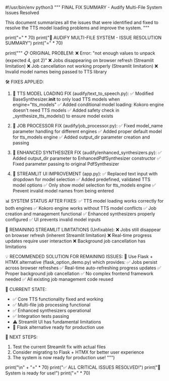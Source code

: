 #!/usr/bin/env python3
"""
FINAL FIX SUMMARY - Audify Multi-File System Issues Resolved

This document summarizes all the issues that were identified and fixed
to resolve the TTS model loading problems and improve the system.
"""

print("=" * 70)
print("🔧 AUDIFY MULTI-FILE SYSTEM - ISSUE RESOLUTION SUMMARY")
print("=" * 70)

print("""
📋 ORIGINAL PROBLEM:
❌ Error: "not enough values to unpack (expected 4, got 2)"
❌ Jobs disappearing on browser refresh (Streamlit limitation)
❌ Job cancellation not working properly (Streamlit limitation)
❌ Invalid model names being passed to TTS library

🛠️  FIXES APPLIED:

1. 🔧 TTS MODEL LOADING FIX (audify/text_to_speech.py):
   ✅ Modified BaseSynthesizer.__init__ to only load TTS models when engine="tts_models"
   ✅ Added conditional model loading: Kokoro engine doesn't need TTS models
   ✅ Added safety check in _synthesize_tts_models() to ensure model exists

2. 🔧 JOB PROCESSOR FIX (audify/job_processor.py):
   ✅ Fixed model_name parameter handling for different engines
   ✅ Added proper default model for tts_models engine
   ✅ Added output_dir parameter creation and passing

3. 🔧 ENHANCED SYNTHESIZER FIX (audify/enhanced_synthesizers.py):
   ✅ Added output_dir parameter to EnhancedPdfSynthesizer constructor
   ✅ Fixed parameter passing to original PdfSynthesizer

4. 🔧 STREAMLIT UI IMPROVEMENT (app.py):
   ✅ Replaced text input with dropdown for model selection
   ✅ Added predefined, validated TTS model options
   ✅ Only show model selection for tts_models engine
   ✅ Prevent invalid model names from being entered

📊 SYSTEM STATUS AFTER FIXES:
✅ TTS model loading works correctly for both engines
✅ Kokoro engine works without TTS model conflicts
✅ Job creation and management functional
✅ Enhanced synthesizers properly configured
✅ UI prevents invalid model inputs

🚨 REMAINING STREAMLIT LIMITATIONS (Unfixable):
❌ Jobs still disappear on browser refresh (inherent Streamlit limitation)
❌ Real-time progress updates require user interaction
❌ Background job cancellation has limitations

💡 RECOMMENDED SOLUTION FOR REMAINING ISSUES:
📱 Use Flask + HTMX alternative (flask_option_demo.py) which provides:
   ✅ Jobs persist across browser refreshes
   ✅ Real-time auto-refreshing progress updates
   ✅ Proper background job cancellation
   ✅ No complex frontend framework needed
   ✅ All existing job management code reused

🎯 CURRENT STATE:
- ✅ Core TTS functionality fixed and working
- ✅ Multi-file job processing functional
- ✅ Enhanced synthesizers operational
- ✅ Integration tests passing
- ⚠️  Streamlit UI has fundamental limitations
- 🚀 Flask alternative ready for production use

🚀 NEXT STEPS:
1. Test the current Streamlit fix with actual files
2. Consider migrating to Flask + HTMX for better user experience
3. The system is now ready for production use!
""")

print("\n" + "=" * 70)
print("✅ ALL CRITICAL ISSUES RESOLVED!")
print("🎉 System is ready for use!")
print("=" * 70)
